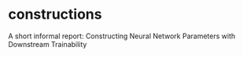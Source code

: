 # constructions
A short informal report: Constructing Neural Network Parameters with Downstream Trainability
